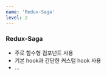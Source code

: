 ```yaml
---
name: 'Redux-Saga'
level: 2
---
```


### Redux-Saga

- 주로 함수형 컴포넌트 사용
- 기본 hook과 간단한 커스텀 hook 사용
- ...